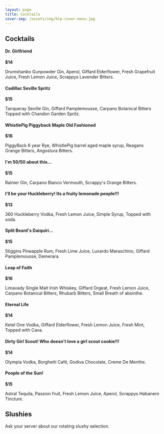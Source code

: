 ```yaml
---
layout: page
title: Cocktails
cover-img: /assets/img/btp-cover-menu.jpg
---
```


## Cocktails

<h4 class="d-inline-block">Dr. Girlfriend</h4><div class="float-md-right mt-md-3"><b>$14</b></div>
<p class="mt-0">Drumshanbo Gunpowder Gin, Aperol, Giffard Elderflower, Fresh Grapefruit Juice, Fresh Lemon Juice, Scrappys Lavender Bitters.</p>

<h4 class="d-inline-block">Cadillac Seville Spritz</h4><div class="float-md-right mt-md-3"><b>$15</b></div>
<p class="mt-0">Tanqueray Seville Gin, Giffard Pamplemousse, Carpano Botanical Bitters Topped with Chandon Garden Spritz.</p>

<h4 class="d-inline-block">WhistlePig Piggyback Maple Old Fashioned</h4><div class="float-md-right mt-md-3"><b>$16</b></div>
<p class="mt-0">PiggyBack 6 year Rye, WhistlePig barrel aged maple syrup, Reagans Orange Bitters, Angostura Bitters.</p>

<h4 class="d-inline-block">I'm 50/50 about this...</h4><div class="float-md-right mt-md-3"><b>$15</b></div>
<p class="mt-0">Rainier Gin, Carpano Bianco Vermouth, Scrappy's Orange Bitters.</p>

<h4 class="d-inline-block">I'll be your Huckleberry! Its a fruity lemonade people!!!</h4><div class="float-md-right mt-md-3"><b>$13</b></div>
<p class="mt-0">360 Huckleberry Vodka, Fresh Lemon Juice, Simple Syrup, Topped with soda.</p>

<h4 class="d-inline-block">Split Beard's Daiquiri...</h4><div class="float-md-right mt-md-3"><b>$15</b></div>
<p class="mt-0">Stiggins Pineapple Rum, Fresh Lime Juice, Luxardo Maraschino, Giffard Pamplemousse, Demerara.</p>

<h4 class="d-inline-block">Leap of Faith</h4><div class="float-md-right mt-md-3"><b>$16</b></div>
<p class="mt-0">Limavady Single Malt Irish Whiskey, Giffard Orgeat, Fresh Lemon Juice, Carpano Botanical Bitters, Rhubarb Bitters, Small Breath of absinthe.</p>

<h4 class="d-inline-block">Eternal Life</h4><div class="float-md-right mt-md-3"><b>$14</b></div>
<p class="mt-0">Ketel One Vodka, Giffard Elderflower, Fresh Lemon Juice, Fresh Mint, Topped with Cava.</p>

<h4 class="d-inline-block">Dirty Girl Scout! Who doesn't love a girl scout cookie!!!</h4><div class="float-md-right mt-md-3"><b>$14</b></div>
<p class="mt-0">Olympia Vodka, Borghetti Caf&eacute;, Godiva Chocolate, Creme De Menthe.</p>

<h4 class="d-inline-block">People of the Sun!</h4><div class="float-md-right mt-md-3"><b>$15</b></div>
<p class="mt-0">Astral Tequila, Passion fruit, Fresh Lemon Juice, Aperol, Scrappys Habanero Tincture.</p>

## Slushies

<div class="bg-light mt-3 mb-0 p-3 border">
  <p class="m-0 mb-2">Ask your server about our rotating slushy selection.</p>
</div>
